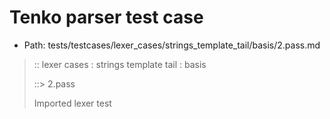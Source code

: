 # Tenko parser test case

- Path: tests/testcases/lexer_cases/strings_template_tail/basis/2.pass.md

> :: lexer cases : strings template tail : basis
>
> ::> 2.pass
>
> Imported lexer test
>
> <template tail> quotes

## Input

`````js
`${"-->"} a " b `
;
`${"-->"} a " b " c `
;
`${"-->"} a ' b `
;
`${"-->"} a ' b ' c `
;
`${"-->"} a ` b `
;
`${"-->"} a ` b ` c `
`````

## Output

_Note: the whole output block is auto-generated. Manual changes will be overwritten!_

Below follow outputs in four parsing modes: sloppy mode, strict mode script goal, module goal, web compat mode (always sloppy).

Note that the output parts are auto-generated by the test runner to reflect actual result.

### Sloppy mode

Parsed with script goal and as if the code did not start with strict mode header.

`````
throws: Parser error!
  Unable to ASI

...
-->"} a " b `
;
`${"-->"} a " b " c `
;
`${"-->"} a ' b `
;
`${"-->"} a ' b ' c `
;
`${"-->"} a ` b `
              ^------- error

;
`${"-->"} a ` b ` c `
`````

### Strict mode

Parsed with script goal but as if it was starting with `"use strict"` at the top.

_Output same as sloppy mode._

### Module goal

Parsed with the module goal.

_Output same as sloppy mode._

### Web compat mode

Parsed in sloppy script mode but with the web compat flag enabled.

_Output same as sloppy mode._
